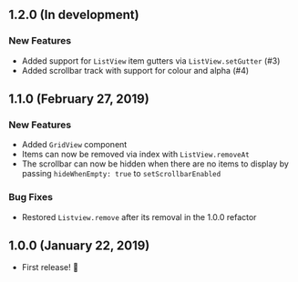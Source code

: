 ## 1.2.0 (In development)
### New Features
* Added support for `ListView`  item gutters via `ListView.setGutter` (#3)
* Added scrollbar track with support for colour and alpha (#4)

## 1.1.0 (February 27, 2019)
### New Features
* Added `GridView` component
* Items can now be removed via index with `ListView.removeAt`
* The scrollbar can now be hidden when there are no items to display by passing `hideWhenEmpty: true` to `setScrollbarEnabled`

### Bug Fixes
* Restored `Listview.remove` after its removal in the 1.0.0 refactor

## 1.0.0 (January 22, 2019)
* First release! :tada:
